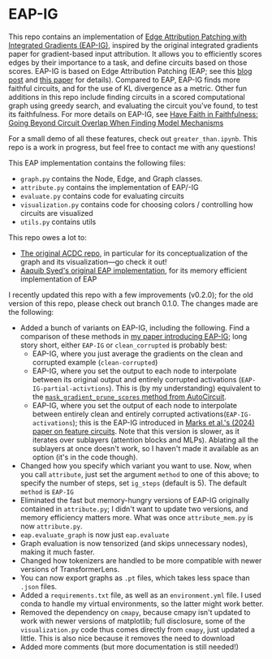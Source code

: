 # EAP-IG
This repo contains an implementation of [Edge Attribution Patching with Integrated Gradients (EAP-IG)](https://arxiv.org/abs/2403.17806), inspired by the original integrated gradients paper for gradient-based input attribution. It allows you to efficiently scores edges by their importance to a task, and define circuits based on those scores. EAP-IG is based on Edge Attribution Patching (EAP; see this [blog post](https://www.neelnanda.io/mechanistic-interpretability/attribution-patching) and [this paper](https://arxiv.org/abs/2310.10348) for details). Compared to EAP, EAP-IG finds more faithful circuits, and for the use of KL divergence as a metric. Other fun additions in this repo include finding circuits in a scored computational graph using greedy search, and evaluating the circuit you've found, to test its faithfulness. For more details on EAP-IG, see [Have Faith in Faithfulness: Going Beyond Circuit Overlap When Finding Model Mechanisms
](https://arxiv.org/abs/2403.17806)

For a small demo of all these features, check out `greater_than.ipynb`. This repo is a work in progress, but feel free to contact me with any questions!

This EAP implementation contains the following files:
- `graph.py` contains the Node, Edge, and Graph classes.
- `attribute.py` contains the implementation of EAP/-IG
- `evaluate.py` contains code for evaluating circuits
- `visualization.py` contains code for choosing colors / controlling how circuits are visualized
- `utils.py` contains utils

This repo owes a lot to:
- [The original ACDC repo](https://github.com/ArthurConmy/Automatic-Circuit-Discovery), in particular for its conceptualization of the graph and its visualization—go check it out!
- [Aaquib Syed's original EAP implementation](https://github.com/Aaquib111/edge-attribution-patching/tree/minimal-implementation), for its memory efficient implementation of EAP

I recently updated this repo with a few improvements (v0.2.0); for the old version of this repo, please check out branch 0.1.0. The changes made are the following:
- Added a bunch of variants on EAP-IG, including the following. Find a comparison of these methods in [my paper introducing EAP-IG](https://arxiv.org/abs/2403.17806); long story short, either `EAP-IG` or `clean_corrupted` is probably best:
    - EAP-IG, where you just average the gradients on the clean and corrupted example (`clean-corrupted`)
    - EAP-IG, where you set the output to each node to interpolate between its original output and entirely corrupted activations (`EAP-IG-partial-activtions`). This is (by my understanding) equivalent to the [`mask_gradient_prune_scores` method from AutoCircuit](https://ufo-101.github.io/auto-circuit/reference/prune_algos/mask_gradient/#auto_circuit.prune_algos.mask_gradient.mask_gradient_prune_scores).
    - EAP-IG, where you set the output of each node to interpolate between entirely clean and entirely corrupted activations(`EAP-IG-activations`); this is the EAP-IG introduced in [Marks et al.'s (2024) paper on feature circuits](https://arxiv.org/abs/2403.19647). Note that this version is slower, as it iterates over sublayers (attention blocks and MLPs). Ablating all the sublayers at once doesn't work, so I haven't made it available as an option (it's in the code though).
- Changed how you specify which variant you want to use. Now, when you call `attribute`, just set the argument `method` to one of this above; to specify the number of steps, set `ig_steps` (default is 5). The default `method` is `EAP-IG`
- Eliminated the fast but memory-hungry versions of EAP-IG originally contained in `attribute.py`; I didn't want to update two versions, and memory efficiency matters more. What was once `attribute_mem.py` is now `attribute.py`.
- `eap.evaluate_graph` is now just `eap.evaluate`
- Graph evaluation is now tensorized (and skips unnecessary nodes), making it much faster.
- Changed how tokenizers are handled to be more compatible with newer versions of TransformerLens.
- You can now export graphs as `.pt` files, which takes less space than `.json` files.
- Added a `requirements.txt` file, as well as an `environment.yml` file. I used conda to handle my virtual environments, so the latter might work better.
- Removed the dependency on `cmapy`, because cmapy isn't updated to work with newer versions of matplotlib; full disclosure, some of the `visualization.py` code thus comes directly from `cmapy`, just updated a little. This is also nice because it removes the need to download 
- Added more comments (but more documentation is still needed!)